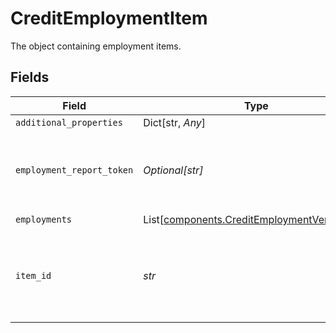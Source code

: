 # CreditEmploymentItem

The object containing employment items.


## Fields

| Field                                                                                                | Type                                                                                                 | Required                                                                                             | Description                                                                                          |
| ---------------------------------------------------------------------------------------------------- | ---------------------------------------------------------------------------------------------------- | ---------------------------------------------------------------------------------------------------- | ---------------------------------------------------------------------------------------------------- |
| `additional_properties`                                                                              | Dict[str, *Any*]                                                                                     | :heavy_minus_sign:                                                                                   | N/A                                                                                                  |
| `employment_report_token`                                                                            | *Optional[str]*                                                                                      | :heavy_minus_sign:                                                                                   | Token to represent the underlying Employment data                                                    |
| `employments`                                                                                        | List[[components.CreditEmploymentVerification](../../models/shared/creditemploymentverification.md)] | :heavy_check_mark:                                                                                   | N/A                                                                                                  |
| `item_id`                                                                                            | *str*                                                                                                | :heavy_check_mark:                                                                                   | The `item_id` of the Item associated with this webhook, warning, or error                            |